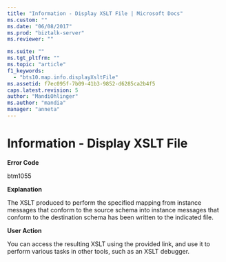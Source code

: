 ```yaml
---
title: "Information - Display XSLT File | Microsoft Docs"
ms.custom: ""
ms.date: "06/08/2017"
ms.prod: "biztalk-server"
ms.reviewer: ""

ms.suite: ""
ms.tgt_pltfrm: ""
ms.topic: "article"
f1_keywords: 
  - "bts10.map.info.displayXsltFile"
ms.assetid: f7ec095f-7b09-41b3-9852-d6285ca2b4f5
caps.latest.revision: 5
author: "MandiOhlinger"
ms.author: "mandia"
manager: "anneta"
---
```

# Information - Display XSLT File
**Error Code**  
  
 btm1055  
  
 **Explanation**  
  
 The XSLT produced to perform the specified mapping from instance messages that conform to the source schema into instance messages that conform to the destination schema has been written to the indicated file.  
  
 **User Action**  
  
 You can access the resulting XSLT using the provided link, and use it to perform various tasks in other tools, such as an XSLT debugger.